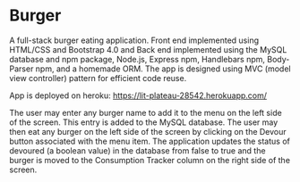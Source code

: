 # Burger

A full-stack burger eating application.  Front end implemented using HTML/CSS and Bootstrap 4.0 and Back end implemented using the MySQL database and npm package, Node.js, Express npm, Handlebars npm, Body-Parser npm, and a homemade ORM.  The app is designed using MVC (model view controller) pattern for efficient code reuse.

App is deployed on heroku: https://lit-plateau-28542.herokuapp.com/

The user may enter any burger name to add it to the menu on the left side of the screen. This entry is added to the MySQL database. The user may then eat any burger on the left side of the screen by clicking on the Devour button associated with the menu item.  The application updates the status of devoured (a boolean value) in the database from false to true and the burger is moved to the Consumption Tracker column on the right side of the screen.  

